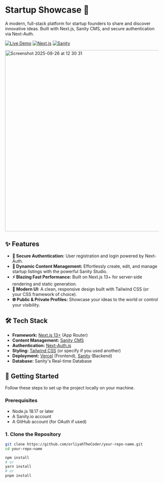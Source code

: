 # Startup Showcase 🚀

A modern, full-stack platform for startup founders to share and discover innovative ideas. Built with Next.js, Sanity CMS, and secure authentication via Next-Auth.

[![Live Demo](https://img.shields.io/badge/Demo-Live%20Site-green?style=for-the-badge)]([https://your-live-demo-url.vercel.app](https://yc-directory-ebon-two.vercel.app/))
[![Next.js](https://img.shields.io/badge/Next.js-13-black?style=for-the-badge&logo=next.js)](https://nextjs.org/)
[![Sanity](https://img.shields.io/badge/Sanity-CMS-FF6C37?style=for-the-badge&logo=sanity)](https://www.sanity.io/)

<img width="1139" height="595" alt="Screenshot 2025-08-26 at 12 30 31" src="https://github.com/user-attachments/assets/8757560e-882f-474f-9da0-e4486416e584" />


## ✨ Features

-   **🔐 Secure Authentication:** User registration and login powered by Next-Auth.
-   **📝 Dynamic Content Management:** Effortlessly create, edit, and manage startup listings with the powerful Sanity Studio.
-   **⚡ Blazing Fast Performance:** Built on Next.js 13+ for server-side rendering and static generation.
-   **🎨 Modern UI:** A clean, responsive design built with Tailwind CSS (or your CSS framework of choice).
-   **🌐 Public & Private Profiles:** Showcase your ideas to the world or control your visibility.

## 🛠️ Tech Stack

-   **Framework:** [Next.js 13+](https://nextjs.org/) (App Router)
-   **Content Management:** [Sanity CMS](https://www.sanity.io/)
-   **Authentication:** [Next-Auth.js](https://next-auth.js.org/)
-   **Styling:** [Tailwind CSS](https://tailwindcss.com/) (or specify if you used another)
-   **Deployment:** [Vercel](https://vercel.com/) (Frontend), [Sanity](https://www.sanity.io/) (Backend)
-   **Database:** Sanity's Real-time Database


## 🚀 Getting Started

Follow these steps to set up the project locally on your machine.

### Prerequisites

-   Node.js 18.17 or later
-   A Sanity.io account
-   A GitHub account (for OAuth if used)

### 1. Clone the Repository

```bash
git clone https://github.com/orliyahTheCoder/your-repo-name.git
cd your-repo-name

npm install
# or
yarn install
# or
pnpm install
